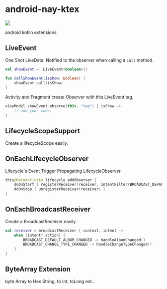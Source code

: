 # android-nay-ktex
[![](https://jitpack.io/v/Naaatan/android-nay-ktex.svg)](https://jitpack.io/#Naaatan/android-nay-ktex)

android kotlin extensions.

## LiveEvent
One Shot LiveData. Notified to the observer when calling a `call` method.

```kotlin
val showEvent =  LiveEvent<Boolean>()

fun callShowEvent(isShow: Boolean) {
    showEvent.call(isShow)
}
```

Activity and Fragment create Observer with this LiveEvent tag.

```kotlin
viewModel.showEvent.observe(this, "tag") { isShow ->
    // add your code.
}
```

## LifecycleScopeSupport
Create a lifecycleScope easily.

## OnEachLifecycleObserver
Lifecycle's Event Trigger Propagating LifecycleObserver.

```kotlin
this@MainActivity.lifecycle.addObserver {
    doOnStart { registerReceiver(receiver, IntentFilter(BROADCAST_DEFAULT_ALBUM_CHANGED)) }
    doOnStop { unregisterReceiver(receiver) }
}
```

## OnEachBroadcastReceiver
Create a BroadcastReceiver easily.

 ```kotlin
 val receiver = broadcastReceiver { context, intent ->
     when (intent?.action) {
         BROADCAST_DEFAULT_ALBUM_CHANGED -> handleAlbumChanged()
         BROADCAST_CHANGE_TYPE_CHANGED -> handleChangeTypeChanged()
     }
 }
 ```

## ByteArray Extension
byte Array to Hex String, to Int, toLong ext..

